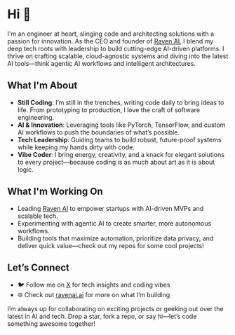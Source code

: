 # Hi 👋

I'm an engineer at heart, slinging code and architecting solutions with a passion for innovation. As the CEO and founder of [Raven AI](https://ravenai.ai), I blend my deep tech roots with leadership to build cutting-edge AI-driven platforms. I thrive on crafting scalable, cloud-agnostic systems and diving into the latest AI tools—think agentic AI workflows and intelligent architectures.

## What I'm About
- **Still Coding**: I’m still in the trenches, writing code daily to bring ideas to life. From prototyping to production, I love the craft of software engineering.
- **AI & Innovation**: Leveraging tools like PyTorch, TensorFlow, and custom AI workflows to push the boundaries of what’s possible.
- **Tech Leadership**: Guiding teams to build robust, future-proof systems while keeping my hands dirty with code.
- **Vibe Coder**: I bring energy, creativity, and a knack for elegant solutions to every project—because coding is as much about art as it is about logic.

## What I'm Working On
- Leading [Raven AI](https://ravenai.ai) to empower startups with AI-driven MVPs and scalable tech.
- Experimenting with agentic AI to create smarter, more autonomous workflows.
- Building tools that maximize automation, prioritize data privacy, and deliver quick value—check out my repos for some cool projects!

## Let’s Connect
- 🐦 Follow me on [X](https://x.com/chris4raven) for tech insights and coding vibes
- 🌐 Check out [ravenai.ai](https://ravenai.ai) for more on what I’m building

I’m always up for collaborating on exciting projects or geeking out over the latest in AI and tech. Drop a star, fork a repo, or say hi—let’s code something awesome together!
